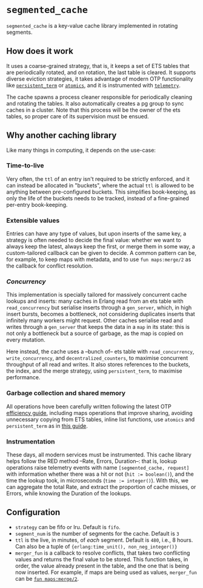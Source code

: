 # `segmented_cache`

`segmented_cache` is a key-value cache library implemented in rotating segments.

## How does it work
It uses a coarse-grained strategy, that is, it keeps a set of ETS tables that are periodically rotated, and on rotation, the last table is cleared. It supports diverse eviction strategies, it takes advantage of modern OTP functionality like [`persistent_term`](https://erlang.org/doc/man/persistent_term.html) or [`atomics`](https://erlang.org/doc/man/atomics.html), and it is instrumented with [`telemetry`](https://hexdocs.pm/telemetry/readme.html).

The cache spawns a process cleaner responsible for periodically cleaning and rotating the tables. It also automatically creates a pg group to sync caches in a cluster. Note that this process will be the owner of the ets tables, so proper care of its supervision must be ensued.

## Why another caching library
Like many things in computing, it depends on the use-case:

### Time-to-live
Very often, the `ttl` of an entry isn't required to be strictly enforced, and it can instead be allocated in "buckets", where the actual `ttl` is allowed to be anything between pre-configured buckets. This simplifies book-keeping, as only the life of the buckets needs to be tracked, instead of a fine-grained per-entry book-keeping.

### Extensible values
Entries can have any type of values, but upon inserts of the same key, a strategy is often needed to decide the final value: whether we want to always keep the latest, always keep the first, or merge them in some way, a custom-tailored callback can be given to decide. A common pattern can be, for example, to keep maps with metadata, and to use `fun maps:merge/2` as the callback for conflict resolution.

### *Concurrency*
This implementation is specially tailored for massively concurrent cache lookups and inserts: many caches in Erlang read from an ets table with `read_concurrency` but serialise inserts through a `gen_server`, which, in high insert bursts, becomes a bottleneck, not considering duplicates inserts that infinitely many workers might request. Other caches serialise read and writes through a `gen_server` that keeps the data in a `map` in its state: this is not only a bottleneck but a source of garbage, as the map is copied on every mutation.

Here instead, the cache uses a –bunch of– ets table with `read_concurrency`, `write_concurrency`, and `decentralized_counters`, to maximise concurrent throughput of all read and writes. It also stores references to the buckets, the index, and the merge strategy, using `persistent_term`, to maximise performance.

### Garbage collection and shared memory
All operations hove been carefully written following the latest OTP [efficiency guide](https://erlang.org/doc/efficiency_guide/users_guide.html), including maps operations that improve sharing, avoiding unnecessary copying from ETS tables, inline list functions, use `atomics` and `persistent_term` as in [this guide](https://blog.erlang.org/persistent_term/).

### Instrumentation
These days, all modern services must be instrumented. This cache library helps follow the RED method –Rate, Errors, Duration–: that is, lookup operations raise telemetry events with name `[segmented_cache, request]` with information whether there was a hit or not (`hit := boolean()`), and the time the lookup took, in microseconds (`time := integer()`). With this, we can aggregate the total Rate, and extract the proportion of cache misses, or Errors, while knowing the Duration of the lookups.

## Configuration

* `strategy` can be fifo or lru. Default is `fifo`.
* `segment_num` is the number of segments for the cache. Default is `3`
* `ttl` is the live, in minutes, of _each_ segment. Default is `480`, i.e., 8 hours. Can also be a tuple of `{erlang:time_unit(), non_neg_integer()}`
* `merger_fun` is a callback to resolve conflicts, that takes two conflicting values and returns the final value to be stored. This function takes, in order, the value already present in the table, and the one that is being now inserted. For example, if maps are being used as values, `merger_fun` can be [`fun maps:merge/2`](https://erlang.org/doc/man/maps.html#merge-2).
